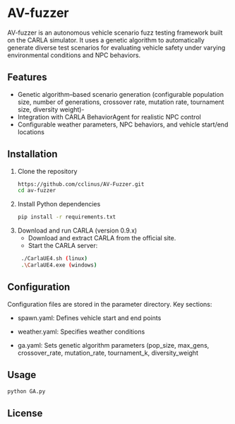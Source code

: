  # AV-fuzzer
AV-fuzzer is an autonomous vehicle scenario fuzz testing framework built on the CARLA simulator. It uses a genetic algorithm to automatically generate diverse test scenarios for evaluating vehicle safety under varying environmental conditions and NPC behaviors.

## Features
- Genetic algorithm–based scenario generation (configurable population size, number of generations, crossover rate, mutation rate, tournament size, diversity weight)-
- Integration with CARLA BehaviorAgent for realistic NPC control
- Configurable weather parameters, NPC behaviors, and vehicle start/end locations

## Installation
1. Clone the repository
   ```sh
   https://github.com/cclinus/AV-Fuzzer.git
   cd av-fuzzer
   ```
2. Install Python dependencies
   ```sh
   pip install -r requirements.txt
   ```
3. Download and run CARLA (version 0.9.x)
   - Download and extract CARLA from the official site.
   - Start the CARLA server:
   ```sh
    ./CarlaUE4.sh (linux)
    .\CarlaUE4.exe (windows)
   ```
## Configuration
Configuration files are stored in the parameter directory. Key sections:
- spawn.yaml: Defines vehicle start and end points

- weather.yaml: Specifies weather conditions

- ga.yaml: Sets genetic algorithm parameters (pop_size, max_gens, crossover_rate, mutation_rate, tournament_k, diversity_weight

## Usage

  ```sh
  python GA.py
  ```

## License
      
